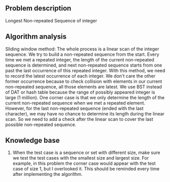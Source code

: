 ## Problem description

Longest Non-repeated Sequence of integer

## Algorithm analysis

Sliding window method:
The whole process is a linear scan of the integer sequence. We try to build a non-repeated sequence from the start. Every time we met a repeated integer, the length of the current non-repeated sequence is determined, and next non-repeated sequence starts from one past the last occurrence of this repeated integer.
With this method, we need to record the latest occurrence of each integer. We don't care the other former occurrence because to check collision with elements in our current non-repeated sequence, all those elements are latest. We use BST instead of DAT or hash table because the range of possibly appeared integer is large (1 million).
One corner case is that we only determine the length of the current non-repeated sequence when we met a repeated element. However, for the last non-repeated sequence (ended with the last character), we may have no chance to determine its length during the linear scan. So we need to add a check after the linear scan to cover the last possible non-repeated sequence.

## Knowledge base

1. When the test case is a sequence or set with different size, make sure we test the test cases with the smallest size and largest size.
   For example, in this problem the corner case would appear with the test case of size 1, but I overlooked it. This should be reminded every time after implementing the algorithm.
